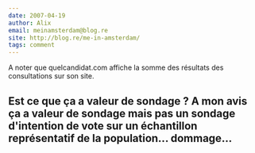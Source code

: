 ```yaml
---
date: 2007-04-19
author: Alix
email: meinamsterdam@blog.re
site: http://blog.re/me-in-amsterdam/
tags: comment
---
```

A noter que quelcandidat.com affiche la somme des résultats des consultations sur son site.

Est ce que ça a valeur de sondage ? A mon avis ça a valeur de sondage mais pas un sondage d'intention de vote sur un échantillon représentatif de la population... dommage...
---